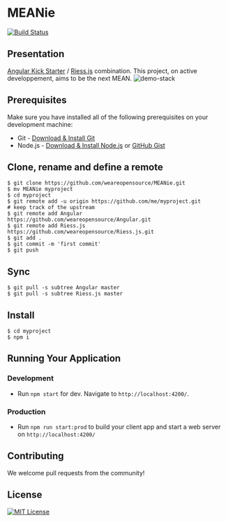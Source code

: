 # MEANie
[![Build Status](https://travis-ci.org/weareopensource/meanjs-2.svg?branch=master)](https://travis-ci.org/weareopensource/meanjs-2)

## Presentation 
[Angular Kick Starter](https://github.com/weareopensource/Angular) / [Riess.js](https://github.com/weareopensource/Riess.js) combination. This project, on active developpement, aims to be the next MEAN.
![demo-stack](https://user-images.githubusercontent.com/3341461/27798612-359c59b0-6012-11e7-9efd-b999e2119515.gif)
## Prerequisites
Make sure you have installed all of the following prerequisites on your development machine:
* Git - [Download & Install Git](https://git-scm.com/downloads)
* Node.js - [Download & Install Node.js](https://nodejs.org/en/download/) or [GitHub Gist](https://gist.github.com/isaacs/579814)

## Clone, rename and define a remote
```
$ git clone https://github.com/weareopensource/MEANie.git
$ mv MEANie myproject
$ cd myproject
$ git remote add -u origin https://github.com/me/myproject.git
# keep track of the upstream
$ git remote add Angular https://github.com/weareopensource/Angular.git
$ git remote add Riess.js https://github.com/weareopensource/Riess.js.git
$ git add .
$ git commit -m 'first commit'
$ git push
```

## Sync
```
$ git pull -s subtree Angular master
$ git pull -s subtree Riess.js master
```

## Install
```
$ cd myproject
$ npm i
```

## Running Your Application
   ### Development
   * Run `npm start` for dev. Navigate to `http://localhost:4200/`.
   ### Production
   * Run `npm run start:prod` to build your client app and start a web server on `http://localhost:4200/`
## Contributing
We welcome pull requests from the community!
## License
[![MIT License](https://img.shields.io/badge/license-MIT-blue.svg?style=flat)](/LICENSE.md)